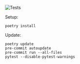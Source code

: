 
![Tests](https://github.com/egeres/lifetracking/actions/workflows/python-package.yml/badge.svg)

Setup:

```shell
poetry install
```

Update:

```shell
poetry update
pre-commit autoupdate
pre-commit run --all-files
pytest --disable-pytest-warnings
```
